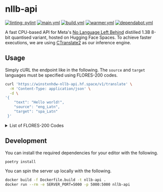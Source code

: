 # nllb-api

[![linting: pylint](https://img.shields.io/badge/linting-pylint-yellowgreen)](https://github.com/PyCQA/pylint)
[![main.yml](https://github.com/winstxnhdw/nllb-api/actions/workflows/main.yml/badge.svg)](https://github.com/winstxnhdw/nllb-api/actions/workflows/main.yml)
[![build.yml](https://github.com/winstxnhdw/nllb-api/actions/workflows/build.yml/badge.svg)](https://github.com/winstxnhdw/nllb-api/actions/workflows/build.yml)
[![warmer.yml](https://github.com/winstxnhdw/nllb-api/actions/workflows/warmer.yml/badge.svg)](https://github.com/winstxnhdw/nllb-api/actions/workflows/warmer.yml)
[![dependabot.yml](https://github.com/winstxnhdw/nllb-api/actions/workflows/dependabot.yml/badge.svg)](https://github.com/winstxnhdw/nllb-api/actions/workflows/dependabot.yml)

A fast CPU-based API for Meta's [No Language Left Behind](https://huggingface.co/docs/transformers/model_doc/nllb) distilled 1.3B 8-bit quantised variant, hosted on Hugging Face Spaces. To achieve faster executions, we are using [CTranslate2](https://github.com/OpenNMT/CTranslate2) as our inference engine.

## Usage

Simply cURL the endpoint like in the following. The `source` and `target` languages must be specified using FLORES-200 codes.

```bash
curl 'https://winstxnhdw-nllb-api.hf.space/v1/translate' \
  -H 'Content-Type: application/json' \
  -d \
'{
    "text": "Hello world!",
    "source": "eng_Latn",
    "target": "spa_Latn"
 }'
```

<details>

<summary> List of FLORES-200 Codes </summary>

<br>

Language                           | FLORES-200 Code
-----------------------------------|----------------
Acehnese (Arabic script)           | ace_Arab
Acehnese (Latin script)            | ace_Latn
Mesopotamian Arabic                | acm_Arab
Ta’izzi-Adeni Arabic               | acq_Arab
Tunisian Arabic                    | aeb_Arab
Afrikaans                          | afr_Latn
South Levantine Arabic             | ajp_Arab
Akan                               | aka_Latn
Amharic                            | amh_Ethi
North Levantine Arabic             | apc_Arab
Modern Standard Arabic             | arb_Arab
Modern Standard Arabic (Romanized) | arb_Latn
Najdi Arabic                       | ars_Arab
Moroccan Arabic                    | ary_Arab
Egyptian Arabic                    | arz_Arab
Assamese                           | asm_Beng
Asturian                           | ast_Latn
Awadhi                             | awa_Deva
Central Aymara                     | ayr_Latn
South Azerbaijani                  | azb_Arab
North Azerbaijani                  | azj_Latn
Bashkir                            | bak_Cyrl
Bambara                            | bam_Latn
Balinese                           | ban_Latn
Belarusian                         | bel_Cyrl
Bemba                              | bem_Latn
Bengali                            | ben_Beng
Bhojpuri                           | bho_Deva
Banjar (Arabic script)             | bjn_Arab
Banjar (Latin script)              | bjn_Latn
Standard Tibetan                   | bod_Tibt
Bosnian                            | bos_Latn
Buginese                           | bug_Latn
Bulgarian                          | bul_Cyrl
Catalan                            | cat_Latn
Cebuano                            | ceb_Latn
Czech                              | ces_Latn
Chokwe                             | cjk_Latn
Central Kurdish                    | ckb_Arab
Crimean Tatar                      | crh_Latn
Welsh                              | cym_Latn
Danish                             | dan_Latn
German                             | deu_Latn
Southwestern Dinka                 | dik_Latn
Dyula                              | dyu_Latn
Dzongkha                           | dzo_Tibt
Greek                              | ell_Grek
English                            | eng_Latn
Esperanto                          | epo_Latn
Estonian                           | est_Latn
Basque                             | eus_Latn
Ewe                                | ewe_Latn
Faroese                            | fao_Latn
Fijian                             | fij_Latn
Finnish                            | fin_Latn
Fon                                | fon_Latn
French                             | fra_Latn
Friulian                           | fur_Latn
Nigerian Fulfulde                  | fuv_Latn
Scottish Gaelic                    | gla_Latn
Irish                              | gle_Latn
Galician                           | glg_Latn
Guarani                            | grn_Latn
Gujarati                           | guj_Gujr
Haitian Creole                     | hat_Latn
Hausa                              | hau_Latn
Hebrew                             | heb_Hebr
Hindi                              | hin_Deva
Chhattisgarhi                      | hne_Deva
Croatian                           | hrv_Latn
Hungarian                          | hun_Latn
Armenian                           | hye_Armn
Igbo                               | ibo_Latn
Ilocano                            | ilo_Latn
Indonesian                         | ind_Latn
Icelandic                          | isl_Latn
Italian                            | ita_Latn
Javanese                           | jav_Latn
Japanese                           | jpn_Jpan
Kabyle                             | kab_Latn
Jingpho                            | kac_Latn
Kamba                              | kam_Latn
Kannada                            | kan_Knda
Kashmiri (Arabic script)           | kas_Arab
Kashmiri (Devanagari script)       | kas_Deva
Georgian                           | kat_Geor
Central Kanuri (Arabic script)     | knc_Arab
Central Kanuri (Latin script)      | knc_Latn
Kazakh                             | kaz_Cyrl
Kabiyè                             | kbp_Latn
Kabuverdianu                       | kea_Latn
Khmer                              | khm_Khmr
Kikuyu                             | kik_Latn
Kinyarwanda                        | kin_Latn
Kyrgyz                             | kir_Cyrl
Kimbundu                           | kmb_Latn
Northern Kurdish                   | kmr_Latn
Kikongo                            | kon_Latn
Korean                             | kor_Hang
Lao                                | lao_Laoo
Ligurian                           | lij_Latn
Limburgish                         | lim_Latn
Lingala                            | lin_Latn
Lithuanian                         | lit_Latn
Lombard                            | lmo_Latn
Latgalian                          | ltg_Latn
Luxembourgish                      | ltz_Latn
Luba-Kasai                         | lua_Latn
Ganda                              | lug_Latn
Luo                                | luo_Latn
Mizo                               | lus_Latn
Standard Latvian                   | lvs_Latn
Magahi                             | mag_Deva
Maithili                           | mai_Deva
Malayalam                          | mal_Mlym
Marathi                            | mar_Deva
Minangkabau (Arabic script)        | min_Arab
Minangkabau (Latin script)         | min_Latn
Macedonian                         | mkd_Cyrl
Plateau Malagasy                   | plt_Latn
Maltese                            | mlt_Latn
Meitei (Bengali script)            | mni_Beng
Halh Mongolian                     | khk_Cyrl
Mossi                              | mos_Latn
Maori                              | mri_Latn
Burmese                            | mya_Mymr
Dutch                              | nld_Latn
Norwegian Nynorsk                  | nno_Latn
Norwegian Bokmål                   | nob_Latn
Nepali                             | npi_Deva
Northern Sotho                     | nso_Latn
Nuer                               | nus_Latn
Nyanja                             | nya_Latn
Occitan                            | oci_Latn
West Central Oromo                 | gaz_Latn
Odia                               | ory_Orya
Pangasinan                         | pag_Latn
Eastern Panjabi                    | pan_Guru
Papiamento                         | pap_Latn
Western Persian                    | pes_Arab
Polish                             | pol_Latn
Portuguese                         | por_Latn
Dari                               | prs_Arab
Southern Pashto                    | pbt_Arab
Ayacucho Quechua                   | quy_Latn
Romanian                           | ron_Latn
Rundi                              | run_Latn
Russian                            | rus_Cyrl
Sango                              | sag_Latn
Sanskrit                           | san_Deva
Santali                            | sat_Olck
Sicilian                           | scn_Latn
Shan                               | shn_Mymr
Sinhala                            | sin_Sinh
Slovak                             | slk_Latn
Slovenian                          | slv_Latn
Samoan                             | smo_Latn
Shona                              | sna_Latn
Sindhi                             | snd_Arab
Somali                             | som_Latn
Southern Sotho                     | sot_Latn
Spanish                            | spa_Latn
Tosk Albanian                      | als_Latn
Sardinian                          | srd_Latn
Serbian                            | srp_Cyrl
Swati                              | ssw_Latn
Sundanese                          | sun_Latn
Swedish                            | swe_Latn
Swahili                            | swh_Latn
Silesian                           | szl_Latn
Tamil                              | tam_Taml
Tatar                              | tat_Cyrl
Telugu                             | tel_Telu
Tajik                              | tgk_Cyrl
Tagalog                            | tgl_Latn
Thai                               | tha_Thai
Tigrinya                           | tir_Ethi
Tamasheq (Latin script)            | taq_Latn
Tamasheq (Tifinagh script)         | taq_Tfng
Tok Pisin                          | tpi_Latn
Tswana                             | tsn_Latn
Tsonga                             | tso_Latn
Turkmen                            | tuk_Latn
Tumbuka                            | tum_Latn
Turkish                            | tur_Latn
Twi                                | twi_Latn
Central Atlas Tamazight            | tzm_Tfng
Uyghur                             | uig_Arab
Ukrainian                          | ukr_Cyrl
Umbundu                            | umb_Latn
Urdu                               | urd_Arab
Northern Uzbek                     | uzn_Latn
Venetian                           | vec_Latn
Vietnamese                         | vie_Latn
Waray                              | war_Latn
Wolof                              | wol_Latn
Xhosa                              | xho_Latn
Eastern Yiddish                    | ydd_Hebr
Yoruba                             | yor_Latn
Yue Chinese                        | yue_Hant
Chinese (Simplified)               | zho_Hans
Chinese (Traditional)              | zho_Hant
Standard Malay                     | zsm_Latn
Zulu                               | zul_Latn
</details>

## Development

You can install the required dependencies for your editor with the following.

```bash
poetry install
```

You can spin the server up locally with the following.

```bash
docker build -f Dockerfile.build -t nllb-api .
docker run --rm -e SERVER_PORT=5000 -p 5000:5000 nllb-api
```

